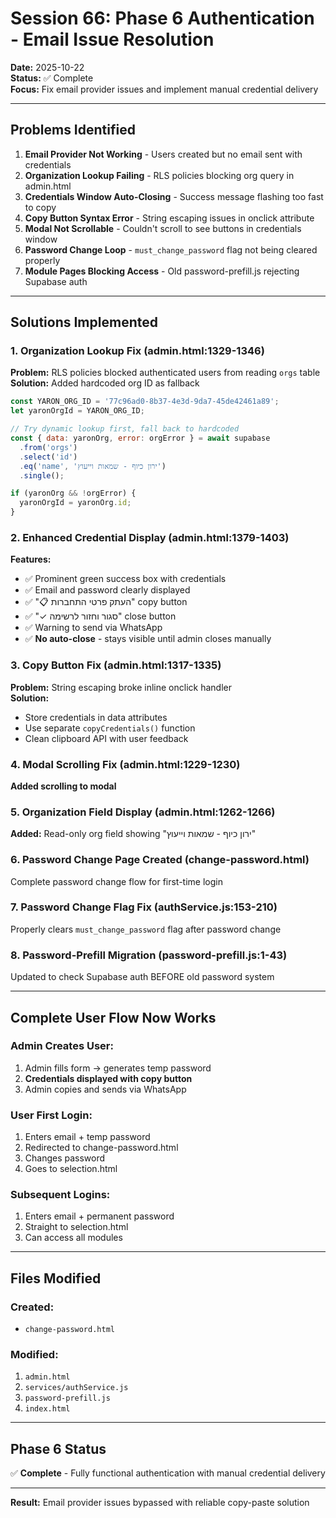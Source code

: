 # Session 66: Phase 6 Authentication - Email Issue Resolution

**Date:** 2025-10-22  
**Status:** ✅ Complete  
**Focus:** Fix email provider issues and implement manual credential delivery

---

## Problems Identified

1. **Email Provider Not Working** - Users created but no email sent with credentials
2. **Organization Lookup Failing** - RLS policies blocking org query in admin.html
3. **Credentials Window Auto-Closing** - Success message flashing too fast to copy
4. **Copy Button Syntax Error** - String escaping issues in onclick attribute
5. **Modal Not Scrollable** - Couldn't scroll to see buttons in credentials window
6. **Password Change Loop** - `must_change_password` flag not being cleared properly
7. **Module Pages Blocking Access** - Old password-prefill.js rejecting Supabase auth

---

## Solutions Implemented

### 1. Organization Lookup Fix (admin.html:1329-1346)
**Problem:** RLS policies blocked authenticated users from reading `orgs` table  
**Solution:** Added hardcoded org ID as fallback
```javascript
const YARON_ORG_ID = '77c96ad0-8b37-4e3d-9da7-45de42461a89';
let yaronOrgId = YARON_ORG_ID;

// Try dynamic lookup first, fall back to hardcoded
const { data: yaronOrg, error: orgError } = await supabase
  .from('orgs')
  .select('id')
  .eq('name', 'ירון כיוף - שמאות וייעוץ')
  .single();

if (yaronOrg && !orgError) {
  yaronOrgId = yaronOrg.id;
}
```

### 2. Enhanced Credential Display (admin.html:1379-1403)
**Features:**
- ✅ Prominent green success box with credentials
- ✅ Email and password clearly displayed
- ✅ "📋 העתק פרטי התחברות" copy button
- ✅ "✓ סגור וחזור לרשימה" close button
- ✅ Warning to send via WhatsApp
- ✅ **No auto-close** - stays visible until admin closes manually

### 3. Copy Button Fix (admin.html:1317-1335)
**Problem:** String escaping broke inline onclick handler  
**Solution:** 
- Store credentials in data attributes
- Use separate `copyCredentials()` function
- Clean clipboard API with user feedback

### 4. Modal Scrolling Fix (admin.html:1229-1230)
**Added scrolling to modal**

### 5. Organization Field Display (admin.html:1262-1266)
**Added:** Read-only org field showing "ירון כיוף - שמאות וייעוץ"

### 6. Password Change Page Created (change-password.html)
Complete password change flow for first-time login

### 7. Password Change Flag Fix (authService.js:153-210)
Properly clears `must_change_password` flag after password change

### 8. Password-Prefill Migration (password-prefill.js:1-43)
Updated to check Supabase auth BEFORE old password system

---

## Complete User Flow Now Works

### Admin Creates User:
1. Admin fills form → generates temp password
2. **Credentials displayed with copy button**
3. Admin copies and sends via WhatsApp

### User First Login:
1. Enters email + temp password
2. Redirected to change-password.html
3. Changes password
4. Goes to selection.html

### Subsequent Logins:
1. Enters email + permanent password
2. Straight to selection.html
3. Can access all modules

---

## Files Modified

### Created:
- `change-password.html`

### Modified:
1. `admin.html`
2. `services/authService.js`
3. `password-prefill.js`
4. `index.html`

---

## Phase 6 Status

✅ **Complete** - Fully functional authentication with manual credential delivery

---

**Result:** Email provider issues bypassed with reliable copy-paste solution
